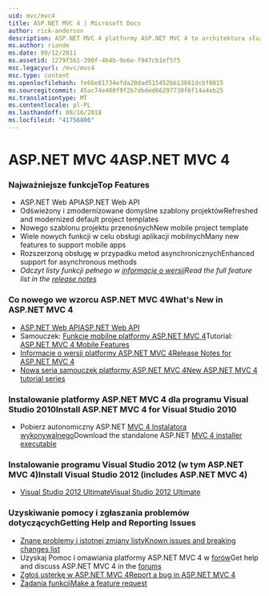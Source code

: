```yaml
---
uid: mvc/mvc4
title: ASP.NET MVC 4 | Microsoft Docs
author: rick-anderson
description: ASP.NET MVC 4 platformy ASP.NET MVC 4 to architektura służąca do tworzenia skalowalnych, oparte na standardach aplikacji sieci web przy użyciu wzorców projektowych sprawdzone oraz dzięki możliwościom AS...
ms.author: riande
ms.date: 09/12/2011
ms.assetid: 1279f5b1-390f-4b4b-9e6e-f947cb1ef5f5
msc.legacyurl: /mvc/mvc4
msc.type: content
ms.openlocfilehash: fe66e81734efda20dad515452bb13661dcbf0815
ms.sourcegitcommit: 45ac74e400f9f2b7dbded66297730f6f14a4eb25
ms.translationtype: MT
ms.contentlocale: pl-PL
ms.lasthandoff: 08/16/2018
ms.locfileid: "41756806"
---
```

<a name="aspnet-mvc-4"></a><span data-ttu-id="39a58-103">ASP.NET MVC 4</span><span class="sxs-lookup"><span data-stu-id="39a58-103">ASP.NET MVC 4</span></span>
====================
### <a name="top-features"></a><span data-ttu-id="39a58-104">Najważniejsze funkcje</span><span class="sxs-lookup"><span data-stu-id="39a58-104">Top Features</span></span>

- <span data-ttu-id="39a58-105">ASP.NET Web API</span><span class="sxs-lookup"><span data-stu-id="39a58-105">ASP.NET Web API</span></span>
- <span data-ttu-id="39a58-106">Odświeżony i zmodernizowane domyślne szablony projektów</span><span class="sxs-lookup"><span data-stu-id="39a58-106">Refreshed and modernized default project templates</span></span>
- <span data-ttu-id="39a58-107">Nowego szablonu projektu przenośnych</span><span class="sxs-lookup"><span data-stu-id="39a58-107">New mobile project template</span></span>
- <span data-ttu-id="39a58-108">Wiele nowych funkcji w celu obsługi aplikacji mobilnych</span><span class="sxs-lookup"><span data-stu-id="39a58-108">Many new features to support mobile apps</span></span>
- <span data-ttu-id="39a58-109">Rozszerzoną obsługę w przypadku metod asynchronicznych</span><span class="sxs-lookup"><span data-stu-id="39a58-109">Enhanced support for asynchronous methods</span></span>
- <span data-ttu-id="39a58-110">*Odczyt listy funkcji pełnego w [informacje o wersji](../whitepapers/mvc4-release-notes.md)*</span><span class="sxs-lookup"><span data-stu-id="39a58-110">*Read the full feature list in the [release notes](../whitepapers/mvc4-release-notes.md)*</span></span>


### <a name="whats-new-in-aspnet-mvc-4"></a><span data-ttu-id="39a58-111">Co nowego we wzorcu ASP.NET MVC 4</span><span class="sxs-lookup"><span data-stu-id="39a58-111">What's New in ASP.NET MVC 4</span></span>

- [<span data-ttu-id="39a58-112">ASP.NET Web API</span><span class="sxs-lookup"><span data-stu-id="39a58-112">ASP.NET Web API</span></span>](../web-api/index.md)
- <span data-ttu-id="39a58-113">Samouczek: [Funkcje mobilne platformy ASP.NET MVC 4](overview/older-versions/aspnet-mvc-4-mobile-features.md)</span><span class="sxs-lookup"><span data-stu-id="39a58-113">Tutorial: [ASP.NET MVC 4 Mobile Features](overview/older-versions/aspnet-mvc-4-mobile-features.md)</span></span>
- [<span data-ttu-id="39a58-114">Informacje o wersji platformy ASP.NET MVC 4</span><span class="sxs-lookup"><span data-stu-id="39a58-114">Release Notes for ASP.NET MVC 4</span></span>](../whitepapers/mvc4-release-notes.md)
- [<span data-ttu-id="39a58-115">Nowa seria samouczek platformy ASP.NET MVC 4</span><span class="sxs-lookup"><span data-stu-id="39a58-115">New ASP.NET MVC 4 tutorial series</span></span>](overview/older-versions/getting-started-with-aspnet-mvc4/intro-to-aspnet-mvc-4.md)


### <a name="install-aspnet-mvc-4-for-visual-studio-2010"></a><span data-ttu-id="39a58-116">Instalowanie platformy ASP.NET MVC 4 dla programu Visual Studio 2010</span><span class="sxs-lookup"><span data-stu-id="39a58-116">Install ASP.NET MVC 4 for Visual Studio 2010</span></span>

- <span data-ttu-id="39a58-117">Pobierz autonomiczny ASP.NET [MVC 4 Instalatora wykonywalnego](https://www.microsoft.com/download/details.aspx?id=30683)</span><span class="sxs-lookup"><span data-stu-id="39a58-117">Download the standalone ASP.NET [MVC 4 installer executable](https://www.microsoft.com/download/details.aspx?id=30683)</span></span>


### <a name="install-visual-studio-2012-includes-aspnet-mvc-4"></a><span data-ttu-id="39a58-118">Instalowanie programu Visual Studio 2012 (w tym ASP.NET MVC 4)</span><span class="sxs-lookup"><span data-stu-id="39a58-118">Install Visual Studio 2012 (includes ASP.NET MVC 4)</span></span>

- [<span data-ttu-id="39a58-119">Visual Studio 2012 Ultimate</span><span class="sxs-lookup"><span data-stu-id="39a58-119">Visual Studio 2012 Ultimate</span></span>](https://go.microsoft.com/fwlink/?linkid=247148)


### <a name="getting-help-and-reporting-issues"></a><span data-ttu-id="39a58-120">Uzyskiwanie pomocy i zgłaszania problemów dotyczących</span><span class="sxs-lookup"><span data-stu-id="39a58-120">Getting Help and Reporting Issues</span></span>

- [<span data-ttu-id="39a58-121">Znane problemy i istotnej zmiany listy</span><span class="sxs-lookup"><span data-stu-id="39a58-121">Known issues and breaking changes list</span></span>](../whitepapers/mvc4-release-notes.md#_Toc303253815)
- <span data-ttu-id="39a58-122">Uzyskaj Pomoc i omawiania platformy ASP.NET MVC 4 w [forów](https://forums.asp.net/1146.aspx)</span><span class="sxs-lookup"><span data-stu-id="39a58-122">Get help and discuss ASP.NET MVC 4 in the [forums](https://forums.asp.net/1146.aspx)</span></span>
- [<span data-ttu-id="39a58-123">Zgłoś usterkę w ASP.NET MVC 4</span><span class="sxs-lookup"><span data-stu-id="39a58-123">Report a bug in ASP.NET MVC 4</span></span>](https://github.com/aspnet/AspNetWebStack/issues)
- [<span data-ttu-id="39a58-124">Żądania funkcji</span><span class="sxs-lookup"><span data-stu-id="39a58-124">Make a feature request</span></span>](http://aspnet.uservoice.com/forums/41201-asp-net-mvc)
